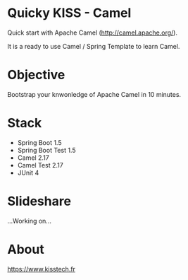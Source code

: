 # Quicky KISS - Camel

Quick start with Apache Camel (http://camel.apache.org/).

It is a ready to use Camel / Spring Template to learn Camel.

# Objective

Bootstrap your knwonledge of Apache Camel in 10 minutes.

# Stack

 - Spring Boot 1.5
 - Spring Boot Test 1.5
 - Camel 2.17
 - Camel Test 2.17
 - JUnit 4

# Slideshare

...Working on...

# About

https://www.kisstech.fr


